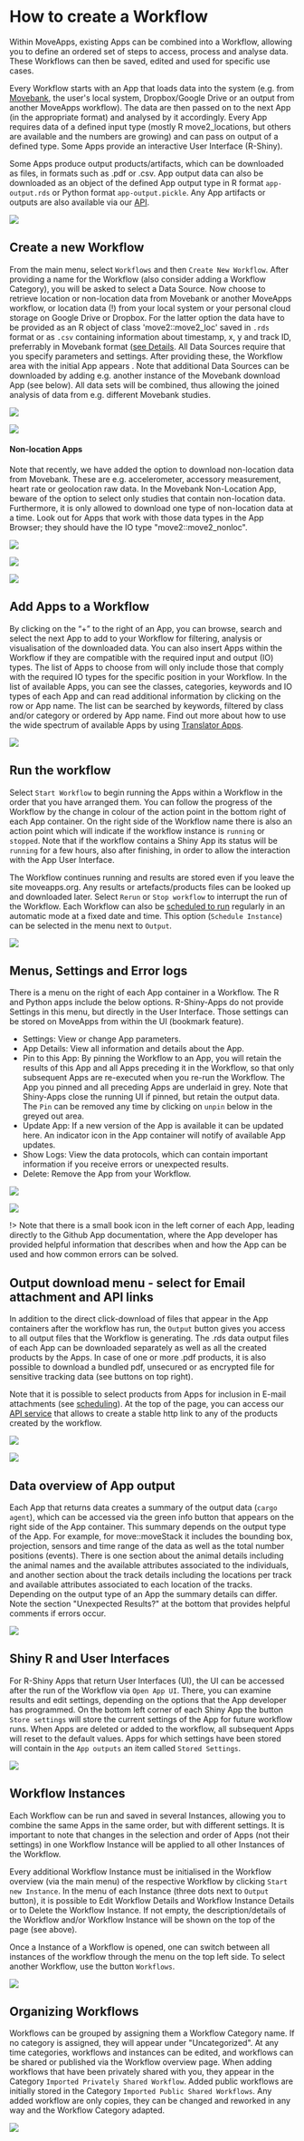 # How to create a Workflow

Within MoveApps, existing Apps can be combined into a Workflow, allowing you to define an ordered set of steps to access, process and analyse data. These Workflows can then be saved, edited and used for specific use cases. 

Every Workflow starts with an App that loads data into the system (e.g. from [Movebank](www.movebank.org), the user's local system, Dropbox/Google Drive or an output from another MoveApps workflow). The data are then passed on to the next App (in the appropriate format) and analysed by it accordingly. Every App requires data of a defined input type (mostly R move2_locations, but others are available and the numbers are growing) and can pass on output of a defined type. Some Apps provide an interactive User Interface (R-Shiny). 

Some Apps produce output products/artifacts, which can be downloaded as files, in formats such as .pdf or .csv. App output data can also be downloaded as an object of the defined App output type in R format `app-output.rds` or Python format `app-output.pickle`. Any App artifacts or outputs are also available via our [API](AIP.md).

![](../files/WF_example_MigMapper_2023.png)

## Create a new Workflow

From the main menu, select `Workflows` and then `Create New Workflow`. After providing a name for the Workflow (also consider adding a Workflow Category), you will be asked to select a Data Source. Now choose to retrieve location or non-location data from Movebank or another MoveApps workflow, or location data (!) from your local system or your personal cloud storage on Google Drive or Dropbox. For the latter option the data have to be provided as an R object of class 'move2::move2_loc' saved in `.rds` format or as `.csv` containing information about timestamp, x, y and track ID, preferrably in Movebank format ([see Details](https://github.com/movestore/Upload-File-from-Local/blob/master/README.md). All Data Sources require that you specify parameters and settings. After providing these, the Workflow area with the initial App appears . Note that additional Data Sources can be downloaded by adding e.g. another instance of the Movebank download App (see below). All data sets will be combined, thus allowing the joined analysis of data from e.g. different Movebank studies.

![](../files/DataSource_view_Dec2023.png)

![](../files/Workflow_movebank.png)

#### Non-location Apps

Note that recently, we have added the option to download non-location data from Movebank. These are e.g. accelerometer, accessory measurement, heart rate or geolocation raw data. In the Movebank Non-Location App, beware of the option to select only studies that contain non-location data. Furthermore, it is only allowed to download one type of non-location data at a time. Look out for Apps that work with those data types in the App Browser; they should have the IO type "move2::move2_nonloc".

![](../files/NonLoc_App_view.png)

![](../files/NonLoc_Download_selectStudy.png)

![](../files/NonLoc_Download_selectSensor.png)

## Add Apps to a Workflow

By clicking on the “+” to the right of an App, you can browse, search and select the next App to add to your Workflow for filtering, analysis or visualisation of the downloaded data. You can also insert Apps within the Workflow if they are compatible with the required input and output (IO) types. The list of Apps to choose from will only include those that comply with the required IO types for the specific position in your Workflow. In the list of available Apps, you can see the classes, categories, keywords and IO types of each App and can read additional information by clicking on the row or App name. The list can be searched by keywords, filtered by class and/or category or ordered by App name. Find out more about how to use the wide spectrum of available Apps by using [Translator Apps](translator.md).

![](../files/Workflow_addApp_2023.png)

## Run the workflow

Select `Start Workflow` to begin running the Apps within a Workflow in the order that you have arranged them. You can follow the progress of the Workflow by the change in colour of the action point in the bottom right of each App container. On the right side of the Workflow name there is also an action point which will indicate if the workflow instance is `running` or `stopped`. Note that if the workflow contains a Shiny App its status will be `running` for a few hours, also after finishing, in order to allow the interaction with the App User Interface.

The Workflow continues running and results are stored even if you leave the site moveapps.org. Any results or artefacts/products files can be looked up and downloaded later. Select `Rerun` or `Stop workflow` to interrupt the run of the Workflow. Each Workflow can also be [scheduled to run](scheduled_runs.md) regularly in an automatic mode at a fixed date and time. This option (`Schedule Instance`) can be selected in the menu next to `Output`.

![](../files/Workflow_menu_2023.png)

## Menus, Settings and Error logs

There is a menu on the right of each App container in a Workflow. The R and Python apps include the below options. R-Shiny-Apps do not provide Settings in this menu, but directly in the User Interface. Those settings can be stored on MoveApps from within the UI (bookmark feature).

- Settings: View or change App parameters.
- App Details: View all information and details about the App.
- Pin to this App: By pinning the Workflow to an App, you will retain the results of this App and all Apps preceding it in the Workflow, so that only subsequent Apps are re-executed when you re-run the Workflow. The App you pinned and all preceding Apps are underlaid in grey. Note that Shiny-Apps close the running UI if pinned, but retain the output data. The `Pin` can be removed any time by clicking on `unpin` below in the greyed out area.
- Update App: If a new version of the App is available it can be updated here. An indicator icon in the App container will notify of available App updates.
- Show Logs: View the data protocols, which can contain important information if you receive errors or unexpected results.
- Delete: Remove the App from your Workflow.

![](../files/App_menu_R.png)

![](../files/App_Pin.png)

!\> Note that there is a small book icon in the left corner of each App, leading directly to the Github App documentation, where the App developer has provided helpful information that describes when and how the App can be used and how common errors can be solved.

## Output download menu - select for Email attachment and API links

In addition to the direct click-download of files that appear in the App containers after the workflow has run, the `Output` button gives you access to all output files that the Workflow is generating. The .rds data output files of each App can be downloaded separately as well as all the created products by the Apps. In case of one or more .pdf products, it is also possible to download a bundled pdf, unsecured or as encrypted file for sensitive tracking data (see buttons on top right).

Note that it is possible to select products from Apps for inclusion in E-mail attachments (see [scheduling](scheduled_runs.md)). At the top of the page, you can access our [API service](scheduled_runs.md#Access) that allows to create a stable http link to any of the products created by the workflow.

![](../files/output_button.png)

![](../files/output_save_view.png)

## Data overview of App output

Each App that returns data creates a summary of the output data (`cargo agent`), which can be accessed via the green info button that appears on the right side of the App container. This summary depends on the output type of the App. For example, for move::moveStack it includes the bounding box, projection, sensors and time range of the data as well as the total number positions (events). There is one section about the animal details including the animal names and the available attributes associated to the individuals, and another section about the track details including the locations per track and available attributes associated to each location of the tracks. Depending on the output type of an App the summary details can differ. Note the section "Unexpected Results?" at the bottom that provides helpful comments if errors occur.

![](../files/CargoAgent_Overview.png)

## Shiny R and User Interfaces

For R-Shiny Apps that return User Interfaces (UI), the UI can be accessed after the run of the Workflow via `Open App UI`. There, you can examine results and edit settings, depending on the options that the App developer has programmed. On the bottom left corner of each Shiny App the button `Store settings` will store the current settings of the App for future workflow runs. When Apps are deleted or added to the workflow, all subsequent Apps will reset to the default values. Apps for which settings have been stored will contain in the `App outputs` an item called `Stored Settings`.

![](../files/App_storesettings_shiny.png)

## Workflow Instances

Each Workflow can be run and saved in several Instances, allowing you to combine the same Apps in the same order, but with different settings. It is important to note that changes in the selection and order of Apps (not their settings) in one Workflow Instance will be applied to all other Instances of the Workflow.

Every additional Workflow Instance must be initialised in the Workflow overview (via the main menu) of the respective Workflow by clicking `Start new Instance`. In the menu of each Instance (three dots next to `Output` button), it is possible to Edit Workflow Details and Workflow Instance Details or to Delete the Workflow Instance. If not empty, the description/details of the Workflow and/or Workflow Instance will be shown on the top of the page (see above).

Once a Instance of a Workflow is opened, one can switch between all instances of the workflow through the menu on the top left side. To select another Workflow, use the button `Workflows`.

![](../files/Workflow_Instance.png)

## Organizing Workflows

Workflows can be grouped by assigning them a Workflow Category name. If no category is assigned, they will appear under "Uncategorized". At any time categories, workflows and instances can be edited, and workflows can be shared or published via the Workflow overview page. When adding workflows that have been privately shared with you, they appear in the Category `Imported Privately Shared Workflow`. Added public workflows are initially stored in the Category `Imported Public Shared Workflows`. Any added workflow are only copies, they can be changed and reworked in any way and the Workflow Category adapted.

![](../files/Workflow_start.png)
